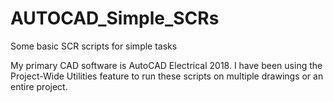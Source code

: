 # AUTOCAD_Simple_SCRs
Some basic SCR scripts for simple tasks

My primary CAD software is AutoCAD Electrical 2018. I have been using the Project-Wide Utilities feature to run these scripts on multiple drawings or an entire project.
